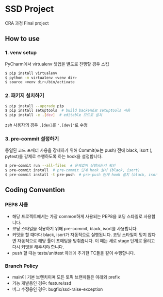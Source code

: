 # SSD Project

CRA 과정 Final project

## How to use
### 1. venv setup
PyCharm에서 virtualenv 셋업을 별도로 진행할 경우 스킵
```bash
$ pip install virtualenv
$ python -m virtualenv <venv dir>
$ source <venv dir>/bin/activate
```

### 2. 패키지 설치하기
```bash
$ pip install --upgrade pip
$ pip install setuptools  # build backend로 setuptools 사용
$ pip install -e .[dev]  # editable 모드로 설치
```
zsh 사용자의 경우 `.[dev]`를 `".[dev]"`로 수정

### 3. pre-commit 설정하기
통일된 코드 포매터 사용을 강제하기 위해 Commit(또는 push) 전에 black, isort (, pytest)를 강제로 수행하도록 하는 hook을 설정합니다.
```bash
$ pre-commit run --all-files  # 문제없이 실행되는지 확인
$ pre-commit install  # pre-commit 단계 hook 설치 (black, isort)
$ pre-commit install -t pre-push  # pre-push 단계 hook 설치 (black, isort, pytest)
```

## Coding Convention
### PEP8 사용
- 해당 프로젝트에서는 가장 common하게 사용되는 PEP8을 코딩 스타일로 사용합니다.
- 코딩 스타일을 적용하기 위해 pre-commit, black, isort를 사용합니다.
- 커밋을 할 때마다 black, isort가 자동적으로 실행됩니다. 코딩 스타일이 맞지 않다면 자동적으로 해당 툴이 포매팅을 맞춰줍니다. 이 때는 새로 stage 단계로 올리고 다시 커밋을 해주셔야 합니다.
- push 할 때는 tests/unittest 아래에 추가한 TC들을 같이 수행합니다.

### Branch Policy
- main이 기본 브랜치이며 모든 토픽 브랜치들은 아래와 prefix
- 기능 개발용인 경우: feature/ssd
- 버그 수정용인 경우: bugfix/ssd-raise-exception
